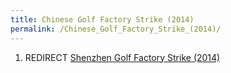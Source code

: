 ```yaml
---
title: Chinese Golf Factory Strike (2014)
permalink: /Chinese_Golf_Factory_Strike_(2014)/
---
```


1.  REDIRECT [Shenzhen Golf Factory Strike
    (2014)](Shenzhen_Golf_Factory_Strike_(2014).md "wikilink")